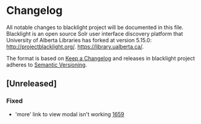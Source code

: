 # Changelog
All notable changes to blacklight project will be documented in this file. Blacklight is an open source Solr user interface discovery platform that University of Alberta Libraries has forked at version 5.15.0: http://projectblacklight.org/. https://library.ualberta.ca/.

The format is based on [Keep a Changelog](http://keepachangelog.com/en/1.0.0/)
and releases in blacklight project adheres to [Semantic Versioning](http://semver.org/spec/v2.0.0.html).

## [Unreleased]

### Fixed
- 'more' link to view modal isn't working [1659](https://github.com/ualbertalib/discovery/issues/1659)